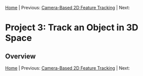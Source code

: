 [Home](../../README.md) | Previous: [Camera-Based 2D Feature Tracking](../p2/p2-camera-based-2d-feature-tracking.md) | Next: 

# Project 3: Track an Object in 3D Space

## Overview

[Home](../../README.md) | Previous: [Camera-Based 2D Feature Tracking](../p2/p2-camera-based-2d-feature-tracking.md) | Next: 
